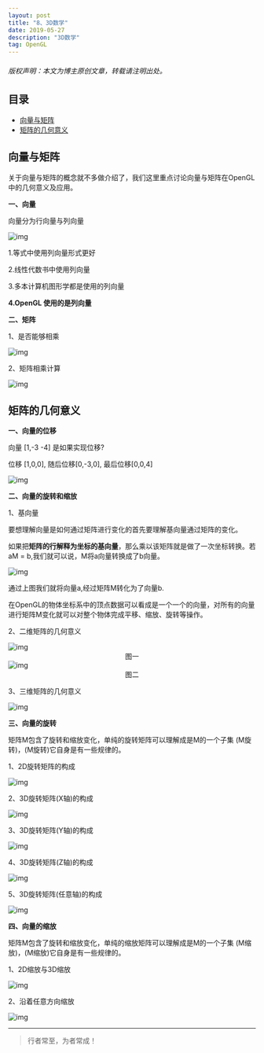 ```yaml
---
layout: post
title: "8、3D数学"
date: 2019-05-27
description: "3D数学"
tag: OpenGL
---
```

<h6>版权声明：本文为博主原创文章，转载请注明出处。</h6>




## 目录
- [向量与矩阵](#content1) 
- [矩阵的几何意义](#content2) 




<!-- ************************************************ -->
## <a id="content1"></a>向量与矩阵

关于向量与矩阵的概念就不多做介绍了，我们这里重点讨论向量与矩阵在OpenGL中的几何意义及应用。

**一、向量**

向量分为行向量与列向量

<img src="/images/OpenGL/matrix0.png" alt="img">

1.等式中使用列向量形式更好 

2.线性代数书中使用列向量 

3.多本计算机图形学都是使用的列向量 

**4.OpenGL 使⽤的是列向量**


**二、矩阵**

1、是否能够相乘

<img src="/images/OpenGL/matrix1.png" alt="img">

2、矩阵相乘计算

<img src="/images/OpenGL/matrix2.png" alt="img">


<!-- ************************************************ -->
## <a id="content2"></a>矩阵的几何意义

**一、向量的位移**

向量 [1,-3 -4] 是如果实现位移?

位移 [1,0,0], 随后位移[0,-3,0], 最后位移[0,0,4]

<img src="/images/OpenGL/matrix3.png" alt="img">


**二、向量的旋转和缩放**

1、基向量

要想理解向量是如何通过矩阵进行变化的首先要理解基向量通过矩阵的变化。

如果把**矩阵的行解释为坐标的基向量**，那么乘以该矩阵就是做了⼀次坐标转换。若aM = b,我们就可以说，M将a向量转换成了b向量。

<img src="/images/OpenGL/matrix4.png" alt="img">

通过上图我们就将向量a,经过矩阵M转化为了向量b.

在OpenGL的物体坐标系中的顶点数据可以看成是一个一个的向量，对所有的向量进行矩阵M变化就可以对整个物体完成平移、缩放、旋转等操作。

2、二维矩阵的几何意义

<img src="/images/OpenGL/matrix5.png" alt="img">

<center>图一</center>

<img src="/images/OpenGL/matrix6.png" alt="img">

<center>图二</center>


3、三维矩阵的几何意义

<img src="/images/OpenGL/matrix7.png" alt="img">


**三、向量的旋转**

矩阵M包含了旋转和缩放变化，单纯的旋转矩阵可以理解成是M的一个子集 (M旋转)，(M旋转)它自身是有一些规律的。

1、2D旋转矩阵的构成

<img src="/images/OpenGL/matrix8.png" alt="img">

2、3D旋转矩阵(X轴)的构成

<img src="/images/OpenGL/matrix9.png" alt="img">

3、3D旋转矩阵(Y轴)的构成

<img src="/images/OpenGL/matrix10.png" alt="img">

4、3D旋转矩阵(Z轴)的构成

<img src="/images/OpenGL/matrix11.png" alt="img">

5、3D旋转矩阵(任意轴)的构成

<img src="/images/OpenGL/matrix12.png" alt="img">


**四、向量的缩放**

矩阵M包含了旋转和缩放变化，单纯的缩放矩阵可以理解成是M的一个子集 (M缩放)，(M缩放)它自身是有一些规律的。

1、2D缩放与3D缩放

<img src="/images/OpenGL/matrix13.png" alt="img">

2、沿着任意方向缩放

<img src="/images/OpenGL/matrix14.png" alt="img">



----------
>  行者常至，为者常成！



